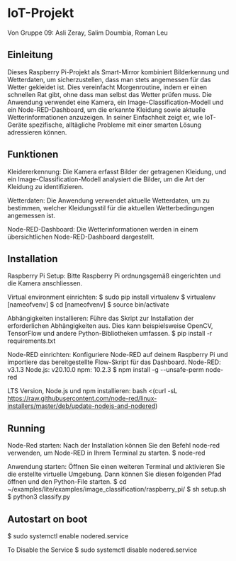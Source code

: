 # IoT-Projekt
Von Gruppe 09: Asli Zeray, Salim Doumbia, Roman Leu

## Einleitung
Dieses Raspberry Pi-Projekt als Smart-Mirror kombiniert Bilderkennung und Wetterdaten, um sicherzustellen, dass man stets angemessen für das Wetter gekleidet ist. Dies vereinfacht Morgenroutine, indem er einen schnellen Rat gibt, ohne dass man selbst das Wetter prüfen muss. Die Anwendung verwendet eine Kamera, ein Image-Classification-Modell und ein Node-RED-Dashboard, um die erkannte Kleidung sowie aktuelle Wetterinformationen anzuzeigen. In seiner Einfachheit zeigt er, wie IoT-Geräte spezifische, alltägliche Probleme mit einer smarten Lösung adressieren können.

## Funktionen
Kleidererkennung: Die Kamera erfasst Bilder der getragenen Kleidung, und ein Image-Classification-Modell analysiert die Bilder, um die Art der Kleidung zu identifizieren.

Wetterdaten: Die Anwendung verwendet aktuelle Wetterdaten, um zu bestimmen, welcher Kleidungsstil für die aktuellen Wetterbedingungen angemessen ist.

Node-RED-Dashboard: Die Wetterinformationen werden in einem übersichtlichen Node-RED-Dashboard dargestellt.

## Installation
Raspberry Pi Setup: Bitte Raspberry Pi ordnungsgemäß eingerichten und die Kamera anschliessen.

Virtual environment einrichten: $ sudo pip install virtualenv $ virtualenv [nameofvenv] $ cd [nameofvenv] $ source bin/activate

Abhängigkeiten installieren: Führe das Skript zur Installation der erforderlichen Abhängigkeiten aus. Dies kann beispielsweise OpenCV, TensorFlow und andere Python-Bibliotheken umfassen. $ pip install -r requirements.txt

Node-RED einrichten: Konfiguriere Node-RED auf deinem Raspberry Pi und importiere das bereitgestellte Flow-Skript für das Dashboard. Node-RED: v3.1.3 Node.js: v20.10.0 npm: 10.2.3 $ npm install -g --unsafe-perm node-red

LTS Version, Node.js und npm installieren: bash <(curl -sL https://raw.githubusercontent.com/node-red/linux-installers/master/deb/update-nodejs-and-nodered)

## Running
Node-Red starten: Nach der Installation können Sie den Befehl node-red verwenden, um Node-RED in Ihrem Terminal zu starten. $ node-red

Anwendung starten: Öffnen Sie einen weiteren Terminal und aktivieren Sie die erstellte virtuelle Umgebung. Dann können Sie diesen folgenden Pfad öffnen und den Python-File starten. $ cd ~/examples/lite/examples/image_classification/raspberry_pi/ $ sh setup.sh $ python3 classify.py

## Autostart on boot
$ sudo systemctl enable nodered.service

To Disable the Service $ sudo systemctl disable nodered.service
